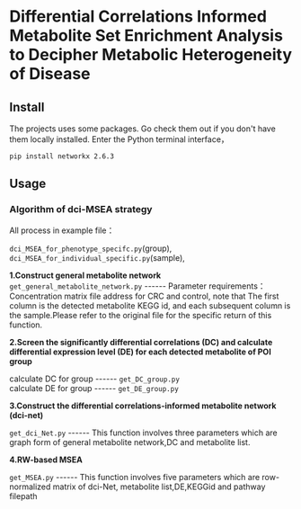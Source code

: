   #  
  # Differential Correlations Informed Metabolite Set Enrichment Analysis to Decipher Metabolic Heterogeneity of Disease


## Install   
The projects uses some packages. Go check them out if you don't have them locally installed. Enter the Python terminal interface，

`pip install networkx 2.6.3`

## Usage
### Algorithm of dci-MSEA strategy  
All process in example file：  

`dci_MSEA_for_phenotype_specifc.py`(group),  
`dci_MSEA_for_individual_specific.py`(sample),  



**1.Construct general metabolite network**   
`get_general_metabolite_network.py`  ------  Parameter requirements： Concentration matrix file address for CRC and control, note that The first column is the detected metabolite KEGG id, and each subsequent column is the sample.Please refer to the original file for the specific return of this function.



**2.Screen the significantly differential correlations (DC) and calculate differential expression level (DE) for each detected metabolite of POI group**  

calculate DC for group ------          `get_DC_group.py`   
calculate DE for group  ------          `get_DE_group.py`

**3.Construct the differential correlations-informed metabolite network (dci-net)**   

`get_dci_Net.py`  ------   This function involves three parameters which are graph form of general metabolite network,DC and metabolite list.  

**4.RW-based MSEA**   

`get_MSEA.py`    ------    This function involves five parameters which are row-normalized matrix of dci-Net, metabolite list,DE,KEGGid and pathway filepath
  
